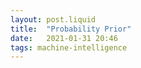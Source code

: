 ```yaml
---
layout: post.liquid
title:  "Probability Prior"
date:   2021-01-31 20:46
tags: machine-intelligence
---
```



